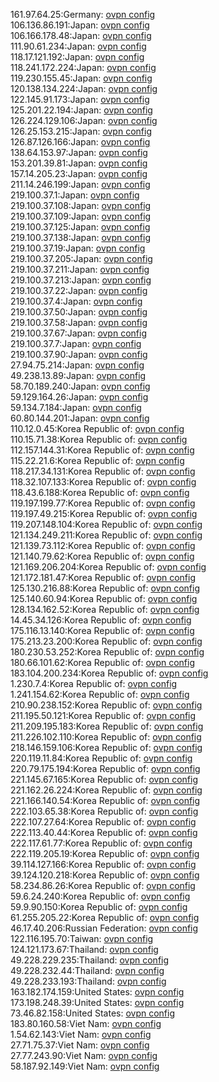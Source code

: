 161.97.64.25:Germany: [ovpn config](vpn/161_97_64_25.ovpn)  
106.136.86.191:Japan: [ovpn config](vpn/106_136_86_191.ovpn)  
106.166.178.48:Japan: [ovpn config](vpn/106_166_178_48.ovpn)  
111.90.61.234:Japan: [ovpn config](vpn/111_90_61_234.ovpn)  
118.17.121.192:Japan: [ovpn config](vpn/118_17_121_192.ovpn)  
118.241.172.224:Japan: [ovpn config](vpn/118_241_172_224.ovpn)  
119.230.155.45:Japan: [ovpn config](vpn/119_230_155_45.ovpn)  
120.138.134.224:Japan: [ovpn config](vpn/120_138_134_224.ovpn)  
122.145.91.173:Japan: [ovpn config](vpn/122_145_91_173.ovpn)  
125.201.22.194:Japan: [ovpn config](vpn/125_201_22_194.ovpn)  
126.224.129.106:Japan: [ovpn config](vpn/126_224_129_106.ovpn)  
126.25.153.215:Japan: [ovpn config](vpn/126_25_153_215.ovpn)  
126.87.126.166:Japan: [ovpn config](vpn/126_87_126_166.ovpn)  
138.64.153.97:Japan: [ovpn config](vpn/138_64_153_97.ovpn)  
153.201.39.81:Japan: [ovpn config](vpn/153_201_39_81.ovpn)  
157.14.205.23:Japan: [ovpn config](vpn/157_14_205_23.ovpn)  
211.14.246.199:Japan: [ovpn config](vpn/211_14_246_199.ovpn)  
219.100.37.1:Japan: [ovpn config](vpn/219_100_37_1.ovpn)  
219.100.37.108:Japan: [ovpn config](vpn/219_100_37_108.ovpn)  
219.100.37.109:Japan: [ovpn config](vpn/219_100_37_109.ovpn)  
219.100.37.125:Japan: [ovpn config](vpn/219_100_37_125.ovpn)  
219.100.37.138:Japan: [ovpn config](vpn/219_100_37_138.ovpn)  
219.100.37.19:Japan: [ovpn config](vpn/219_100_37_19.ovpn)  
219.100.37.205:Japan: [ovpn config](vpn/219_100_37_205.ovpn)  
219.100.37.211:Japan: [ovpn config](vpn/219_100_37_211.ovpn)  
219.100.37.213:Japan: [ovpn config](vpn/219_100_37_213.ovpn)  
219.100.37.22:Japan: [ovpn config](vpn/219_100_37_22.ovpn)  
219.100.37.4:Japan: [ovpn config](vpn/219_100_37_4.ovpn)  
219.100.37.50:Japan: [ovpn config](vpn/219_100_37_50.ovpn)  
219.100.37.58:Japan: [ovpn config](vpn/219_100_37_58.ovpn)  
219.100.37.67:Japan: [ovpn config](vpn/219_100_37_67.ovpn)  
219.100.37.7:Japan: [ovpn config](vpn/219_100_37_7.ovpn)  
219.100.37.90:Japan: [ovpn config](vpn/219_100_37_90.ovpn)  
27.94.75.214:Japan: [ovpn config](vpn/27_94_75_214.ovpn)  
49.238.13.89:Japan: [ovpn config](vpn/49_238_13_89.ovpn)  
58.70.189.240:Japan: [ovpn config](vpn/58_70_189_240.ovpn)  
59.129.164.26:Japan: [ovpn config](vpn/59_129_164_26.ovpn)  
59.134.7.184:Japan: [ovpn config](vpn/59_134_7_184.ovpn)  
60.80.144.201:Japan: [ovpn config](vpn/60_80_144_201.ovpn)  
110.12.0.45:Korea Republic of: [ovpn config](vpn/110_12_0_45.ovpn)  
110.15.71.38:Korea Republic of: [ovpn config](vpn/110_15_71_38.ovpn)  
112.157.144.31:Korea Republic of: [ovpn config](vpn/112_157_144_31.ovpn)  
115.22.21.6:Korea Republic of: [ovpn config](vpn/115_22_21_6.ovpn)  
118.217.34.131:Korea Republic of: [ovpn config](vpn/118_217_34_131.ovpn)  
118.32.107.133:Korea Republic of: [ovpn config](vpn/118_32_107_133.ovpn)  
118.43.6.188:Korea Republic of: [ovpn config](vpn/118_43_6_188.ovpn)  
119.197.199.77:Korea Republic of: [ovpn config](vpn/119_197_199_77.ovpn)  
119.197.49.215:Korea Republic of: [ovpn config](vpn/119_197_49_215.ovpn)  
119.207.148.104:Korea Republic of: [ovpn config](vpn/119_207_148_104.ovpn)  
121.134.249.211:Korea Republic of: [ovpn config](vpn/121_134_249_211.ovpn)  
121.139.73.112:Korea Republic of: [ovpn config](vpn/121_139_73_112.ovpn)  
121.140.79.62:Korea Republic of: [ovpn config](vpn/121_140_79_62.ovpn)  
121.169.206.204:Korea Republic of: [ovpn config](vpn/121_169_206_204.ovpn)  
121.172.181.47:Korea Republic of: [ovpn config](vpn/121_172_181_47.ovpn)  
125.130.216.88:Korea Republic of: [ovpn config](vpn/125_130_216_88.ovpn)  
125.140.60.94:Korea Republic of: [ovpn config](vpn/125_140_60_94.ovpn)  
128.134.162.52:Korea Republic of: [ovpn config](vpn/128_134_162_52.ovpn)  
14.45.34.126:Korea Republic of: [ovpn config](vpn/14_45_34_126.ovpn)  
175.116.13.140:Korea Republic of: [ovpn config](vpn/175_116_13_140.ovpn)  
175.213.23.200:Korea Republic of: [ovpn config](vpn/175_213_23_200.ovpn)  
180.230.53.252:Korea Republic of: [ovpn config](vpn/180_230_53_252.ovpn)  
180.66.101.62:Korea Republic of: [ovpn config](vpn/180_66_101_62.ovpn)  
183.104.200.234:Korea Republic of: [ovpn config](vpn/183_104_200_234.ovpn)  
1.230.7.4:Korea Republic of: [ovpn config](vpn/1_230_7_4.ovpn)  
1.241.154.62:Korea Republic of: [ovpn config](vpn/1_241_154_62.ovpn)  
210.90.238.152:Korea Republic of: [ovpn config](vpn/210_90_238_152.ovpn)  
211.195.50.121:Korea Republic of: [ovpn config](vpn/211_195_50_121.ovpn)  
211.209.195.183:Korea Republic of: [ovpn config](vpn/211_209_195_183.ovpn)  
211.226.102.110:Korea Republic of: [ovpn config](vpn/211_226_102_110.ovpn)  
218.146.159.106:Korea Republic of: [ovpn config](vpn/218_146_159_106.ovpn)  
220.119.11.84:Korea Republic of: [ovpn config](vpn/220_119_11_84.ovpn)  
220.79.175.194:Korea Republic of: [ovpn config](vpn/220_79_175_194.ovpn)  
221.145.67.165:Korea Republic of: [ovpn config](vpn/221_145_67_165.ovpn)  
221.162.26.224:Korea Republic of: [ovpn config](vpn/221_162_26_224.ovpn)  
221.166.140.54:Korea Republic of: [ovpn config](vpn/221_166_140_54.ovpn)  
222.103.65.38:Korea Republic of: [ovpn config](vpn/222_103_65_38.ovpn)  
222.107.27.64:Korea Republic of: [ovpn config](vpn/222_107_27_64.ovpn)  
222.113.40.44:Korea Republic of: [ovpn config](vpn/222_113_40_44.ovpn)  
222.117.61.77:Korea Republic of: [ovpn config](vpn/222_117_61_77.ovpn)  
222.119.205.19:Korea Republic of: [ovpn config](vpn/222_119_205_19.ovpn)  
39.114.127.166:Korea Republic of: [ovpn config](vpn/39_114_127_166.ovpn)  
39.124.120.218:Korea Republic of: [ovpn config](vpn/39_124_120_218.ovpn)  
58.234.86.26:Korea Republic of: [ovpn config](vpn/58_234_86_26.ovpn)  
59.6.24.240:Korea Republic of: [ovpn config](vpn/59_6_24_240.ovpn)  
59.9.90.150:Korea Republic of: [ovpn config](vpn/59_9_90_150.ovpn)  
61.255.205.22:Korea Republic of: [ovpn config](vpn/61_255_205_22.ovpn)  
46.17.40.206:Russian Federation: [ovpn config](vpn/46_17_40_206.ovpn)  
122.116.195.70:Taiwan: [ovpn config](vpn/122_116_195_70.ovpn)  
124.121.173.67:Thailand: [ovpn config](vpn/124_121_173_67.ovpn)  
49.228.229.235:Thailand: [ovpn config](vpn/49_228_229_235.ovpn)  
49.228.232.44:Thailand: [ovpn config](vpn/49_228_232_44.ovpn)  
49.228.233.193:Thailand: [ovpn config](vpn/49_228_233_193.ovpn)  
163.182.174.159:United States: [ovpn config](vpn/163_182_174_159.ovpn)  
173.198.248.39:United States: [ovpn config](vpn/173_198_248_39.ovpn)  
73.46.82.158:United States: [ovpn config](vpn/73_46_82_158.ovpn)  
183.80.160.58:Viet Nam: [ovpn config](vpn/183_80_160_58.ovpn)  
1.54.62.143:Viet Nam: [ovpn config](vpn/1_54_62_143.ovpn)  
27.71.75.37:Viet Nam: [ovpn config](vpn/27_71_75_37.ovpn)  
27.77.243.90:Viet Nam: [ovpn config](vpn/27_77_243_90.ovpn)  
58.187.92.149:Viet Nam: [ovpn config](vpn/58_187_92_149.ovpn)  
